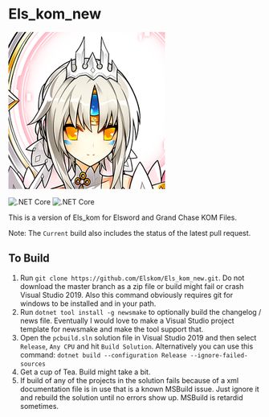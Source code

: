 # Els_kom_new

![Els_kom Icon](./els_kom.png)

![.NET Core](https://github.com/Elskom/Els_kom_new/workflows/.NET%20Core/badge.svg?branch=master&event=push)
![.NET Core](https://github.com/Elskom/Els_kom_new/workflows/.NET%20Core/badge.svg?event=pull_request)

This is a version of Els_kom for Elsword and Grand Chase KOM Files.

Note: The ``Current`` build also includes the status of the latest pull request.

## To Build

1. Run ``git clone https://github.com/Elskom/Els_kom_new.git``. Do not download the master branch as a zip file or build might fail or crash Visual Studio 2019. Also this command obviously requires git for windows to be installed and in your path.
2. Run ``dotnet tool install -g newsmake`` to optionally build the changelog / news file. Eventually I would love to make a Visual Studio project template for newsmake and make the tool support that.
3. Open the ``pcbuild.sln`` solution file in Visual Studio 2019 and then select ``Release``, ``Any CPU`` and hit ``Build Solution``. Alternatively you can use this command: ``dotnet build --configuration Release --ignore-failed-sources``
4. Get a cup of Tea. Build might take a bit.
5. If build of any of the projects in the solution fails because of a xml documentation file is in use that is a known MSBuild issue. Just ignore it and rebuild the solution until no errors show up. MSBuild is retardid sometimes.
